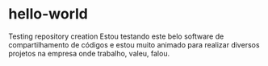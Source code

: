 # hello-world
Testing repository creation
Estou testando este belo software de compartilhamento de códigos e estou muito animado para realizar diversos
projetos na empresa onde trabalho, valeu, falou.
